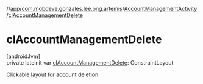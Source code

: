 //[app](../../../index.md)/[com.mobdeve.gonzales.lee.ong.artemis](../index.md)/[AccountManagementActivity](index.md)/[clAccountManagementDelete](cl-account-management-delete.md)

# clAccountManagementDelete

[androidJvm]\
private lateinit var [clAccountManagementDelete](cl-account-management-delete.md): ConstraintLayout

Clickable layout for account deletion.
